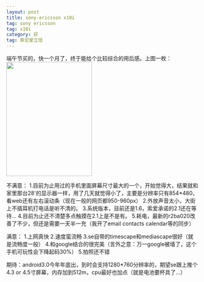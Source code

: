 ```yaml
---
layout: post
title: sony-ericsson x10i
tag: sony ericsson
tag: x10i
category: 好
tag: 索尼爱立信
---
```

端午节买的，快一个月了，终于能给个比较综合的用后感。上图一枚：
<a href="http://blog.yeeh.org/wp-content/uploads/2010/07/x10i.jpg"><img src="http://blog.yeeh.org/wp-content/uploads/2010/07/x10i-225x300.jpg" alt="" title="x10i" width="225" height="300" class="alignnone size-medium wp-image-329" /></a>

不满意：
1.目前为止用过的手机里面屏幕尺寸最大的一个，开始觉得大，结果就和家里那台28'的显示器一样，用了几天就觉得小了，主要是分辨率只有854*480，看web还有左右滚动条（现在一般的网页都950-960px）
2.外放声音太小，大街上不插耳机打电话是听不清的。
3.系统版本，目前还是1.6，索爱承诺的2.1还在等待...
4.目前为止还不清楚多点触摸在2.1上是不是有。
5.耗电，最新的r2ba020改善了不少，但还是需要一天半一充（我开了email contacts calendar等的同步）

满意：
1.上网真快
2.速度蛮流畅
3.se自带的timescape和mediascape很好（就是流畅度一般）
4.和google结合的很完美（言外之意：万一google被墙了，这个手机可玩性会下降起码30%）
5.拍照还不错

期待：android3.0今年年底出，到时会支持1280*760分辨率的，期望se跟上推个4.3 or 4.5寸屏幕，内存加到512m，cpu最好也加点（就是电池要杯具了...）